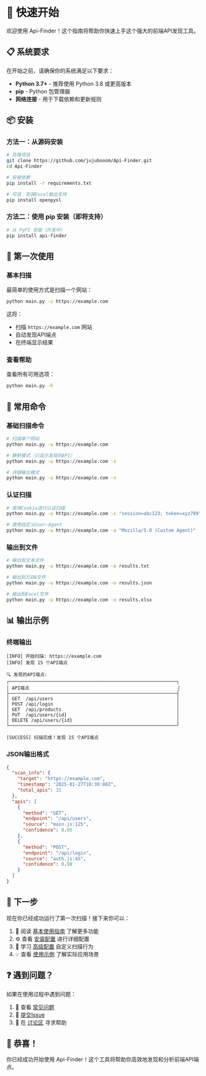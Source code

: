 # 🚀 快速开始

欢迎使用 Api-Finder！这个指南将帮助你快速上手这个强大的前端API发现工具。

## 📋 系统要求

在开始之前，请确保你的系统满足以下要求：

- **Python 3.7+** - 推荐使用 Python 3.8 或更高版本
- **pip** - Python 包管理器
- **网络连接** - 用于下载依赖和更新规则

## 📦 安装

### 方法一：从源码安装

```bash
# 克隆项目
git clone https://github.com/jujubooom/Api-Finder.git
cd Api-Finder

# 安装依赖
pip install -r requirements.txt

# 可选：安装Excel输出支持
pip install openpyxl
```

### 方法二：使用 pip 安装（即将支持）

```bash
# 从 PyPI 安装（开发中）
pip install api-finder
```

## 🎯 第一次使用

### 基本扫描

最简单的使用方式是扫描一个网站：

```bash
python main.py -u https://example.com
```

这将：
- 扫描 `https://example.com` 网站
- 自动发现API端点
- 在终端显示结果

### 查看帮助

查看所有可用选项：

```bash
python main.py -h
```

## 🔧 常用命令

### 基础扫描命令

```bash
# 扫描单个网站
python main.py -u https://example.com

# 静默模式（只显示发现的API）
python main.py -u https://example.com -s

# 详细输出模式
python main.py -u https://example.com -v
```

### 认证扫描

```bash
# 使用Cookie进行认证扫描
python main.py -u https://example.com -c "session=abc123; token=xyz789"

# 使用自定义User-Agent
python main.py -u https://example.com -a "Mozilla/5.0 (Custom Agent)"
```

### 输出到文件

```bash
# 输出到文本文件
python main.py -u https://example.com -o results.txt

# 输出到JSON文件
python main.py -u https://example.com -o results.json

# 输出到Excel文件
python main.py -u https://example.com -o results.xlsx
```

## 📊 输出示例

### 终端输出

```
[INFO] 开始扫描: https://example.com
[INFO] 发现 15 个API端点

🔍 发现的API端点:
┌─────────────────────────────────────────────────────────────┐
│ API端点                                                      │
├─────────────────────────────────────────────────────────────┤
│ GET  /api/users                                             │
│ POST /api/login                                             │
│ GET  /api/products                                          │
│ PUT  /api/users/{id}                                        │
│ DELETE /api/users/{id}                                      │
└─────────────────────────────────────────────────────────────┘

[SUCCESS] 扫描完成！发现 15 个API端点
```

### JSON输出格式

```json
{
  "scan_info": {
    "target": "https://example.com",
    "timestamp": "2025-01-27T10:30:00Z",
    "total_apis": 15
  },
  "apis": [
    {
      "method": "GET",
      "endpoint": "/api/users",
      "source": "main.js:125",
      "confidence": 0.95
    },
    {
      "method": "POST", 
      "endpoint": "/api/login",
      "source": "auth.js:45",
      "confidence": 0.98
    }
  ]
}
```

## 🎯 下一步

现在你已经成功运行了第一次扫描！接下来你可以：

1. 📖 阅读 [基本使用指南](/guide/basic-usage) 了解更多功能
2. ⚙️ 查看 [安装配置](/guide/installation) 进行详细配置
3. 🔧 学习 [高级配置](/guide/advanced-config) 自定义扫描行为
4. 💡 查看 [使用示例](/examples/) 了解实际应用场景

## ❓ 遇到问题？

如果在使用过程中遇到问题：

1. 📖 查看 [常见问题](/guide/faq) 
2. 🐛 [提交Issue](https://github.com/jujubooom/Api-Finder/issues)
3. 💬 在 [讨论区](https://github.com/jujubooom/Api-Finder/discussions) 寻求帮助

## 🎉 恭喜！

你已经成功开始使用 Api-Finder！这个工具将帮助你高效地发现和分析前端API端点。